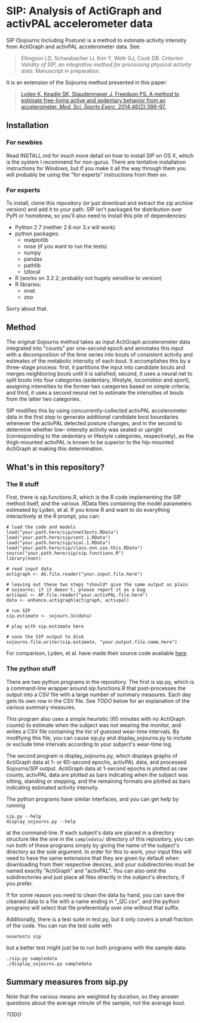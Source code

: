 SIP: Analysis of ActiGraph and activPAL accelerometer data
==========================================================

SIP (Sojourns Including Posture) is a method to estimate activity intensity
from ActiGraph and activPAL accelerometer data.  See:

> Ellingson LD, Schwabacher IJ, Kim Y, Welk GJ, Cook DB.
> _Criterion Validity of SIP, an integrative method for processing physical
> activity data._
> Manuscript in preparation.

It is an extension of the Sojourns method presented in this paper:

> [Lyden K, Keadle SK, Staudenmayer J, Freedson PS.
> A method to estimate free-living active and sedentary behavior from an
> accelerometer.
> _Med. Sci. Sports Exerc._
> 2014;46(2):386–97.](http://www.ncbi.nlm.nih.gov/pmc/articles/PMC4527685/)

Installation
------------

### For newbies ###

Read INSTALL.md for *much* more detail on how to install SIP on OS X, which is
the system I recommend for non-gurus. There are tentative installation
instructions for Windows, but if you make it all the way through them you will
probably be using the "for experts" instructions from then on.

### For experts ###

To install, clone this repository (or just download and extract the zip archive
version) and add it to your path. SIP isn't packaged for distribution over PyPI
or homebrew, so you'll also need to install this pile of dependencies:

- Python 2.7 (neither 2.6 nor 3.x will work)
- python packages:
  - matplotlib
  - nose (if you want to run the tests)
  - numpy
  - pandas
  - pathlib
  - tzlocal
- R (works on 3.2.2; probably not hugely sensitive to version)
- R libraries:
  - nnet
  - zoo

Sorry about that.

Method
------

The original Sojourns method takes as input ActiGraph accelerometer data
integrated into "counts" per one-second epoch and annotates this input with a
decomposition of the time series into bouts of consistent activity and
estimates of the metabolic intensity of each bout. It accomplishes this by a
three-stage process: first, it partitions the input into candidate bouts and
merges neighboring bouts until it is satisfied; second, it uses a neural net to
split bouts into four categories (sedentary, lifestyle, locomotion and sport),
assigning intensities to the former two categories based on simple criteria;
and third, it uses a second neural net to estimate the intensities of bouts
from the latter two categories.

SIP modifies this by using concurrently-collected activPAL accelerometer data
in the first step to generate additional candidate bout boundaries whenever the
activPAL detected posture changes, and in the second to determine whether low-
intensity activity was seated or upright (corresponding to the sedentary or
lifestyle categories, respectively), as the thigh-mounted activPAL is known to
be superior to the hip-mounted ActiGraph at making this determination.

What's in this repository?
--------------------------

### The R stuff ###

First, there is sip.functions.R, which is the R code implementing the SIP
method itself, and the various .RData files containing the model parameters
estimated by Lyden, et al. If you know R and want to do everything
interactively at the R prompt, you can:

    # load the code and models
    load("your.path.here/sip/nnet3ests.RData")
    load("your.path.here/sip/cent.1.RData")
    load("your.path.here/sip/scal.1.RData")
    load("your.path.here/sip/class.nnn.use.this.RData")
    source("your.path.here/sip/sip.functions.R")
    library(nnet)

    # read input data
    actigraph <- AG.file.reader("your.input.file.here")

    # leaving out these two steps *should* give the same output as plain
    # sojourns; if it doesn't, please report it as a bug
    activpal <- AP.file.reader("your.activPAL.file.here")
    data <- enhance.actigraph(actigraph, activpal)

    # run SIP
    sip.estimate <- sojourn.3x(data)

    # play with sip.estimate here

    # save the SIP output to disk
    sojourns.file.writer(sip.estimate, "your.output.file.name.here")

For comparison, Lyden, et al. have made their source code available
[here](http://www.math.umass.edu/~jstauden/SojournCode.zip).

### The python stuff ###

There are two python programs in the repository. The first is sip.py, which is
a command-line wrapper around sip.functions.R that post-processes the output
into a CSV file with a large number of summary measures. Each day gets its own
row in the CSV file. See *TODO* below for an explanation of the various summary
measures.

This program also uses a simple heuristic (60 minutes with no ActiGraph counts)
to estimate when the subject was not wearing the monitor, and writes a CSV file
containing the list of guessed wear-time intervals. By modifying this file, you
can cause sip.py and display\_sojourns.py to include or exclude time intervals
according to your subject's wear-time log.

The second program is display\_sojourns.py, which displays graphs of ActiGraph
data at 1- or 60-second epochs, activPAL data, and processed Sojourns/SIP
output. ActiGraph data at 1-second epochs is plotted as raw counts; activPAL
data are plotted as bars indicating when the subject was sitting, standing or
stepping, and the remaining formats are plotted as bars indicating estimated
activity intensity.

The python programs have similar interfaces, and you can get help by running

    sip.py --help
    display_sojourns.py --help

at the command-line. If each subject's data are placed in a directory structure
like the one in the `sampledata/` directory of this repository, you can run
both of these programs simply by giving the name of the subject's directory as
the sole argument. In order for this to work, your input files will need to
have the same extensions that they are given by default when downloading from
their respective devices, and your subdirectories must be named exactly
"ActiGraph" and "activPAL". You can also omit the subdirectories and just place
all files directly in the subject's directory, if you prefer.

If for some reason you need to clean the data by hand, you can save the cleaned
data to a file with a name ending in "\_QC.csv", and the python programs will
select that file preferentially over one without that suffix.

Additionally, there is a test suite in test.py, but it only covers a small
fraction of the code. You can run the test suite with

    nosetests sip

but a better test might just be to run both programs with the sample data:

    ./sip.py sampledata
    ./display_sojourns.py sampledata

Summary measures from sip.py
----------------------------

Note that the various means are weighted by duration, so they answer questions
about the average minute of the sample, not the average bout.

*TODO*
